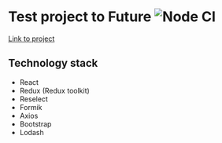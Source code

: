 Test project to Future ![Node CI](https://github.com/SergoZheludkov/data-tables/workflows/Node%20CI/badge.svg)
========================
[Link to project](https://data-tables.herokuapp.com/)

Technology stack
------------------------

* React
* Redux (Redux toolkit)
* Reselect
* Formik
* Axios
* Bootstrap
* Lodash
